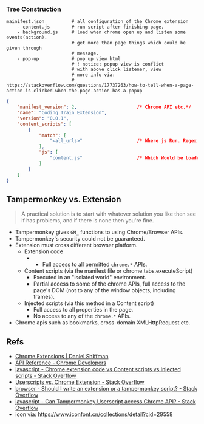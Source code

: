 ### Tree Construction

```shell
mainifest.json          # all configuration of the Chrome extension
    - content.js        # run script after finishing page.
    - background.js     # load when chrome open up and listen some events(action).
                        # get more than page things which could be given through 
                        # message.
    - pop-up            # pop up view html
                        # ! notice: popup view is conflict
                        # with above click listener, view 
                        # more info via:
                        # https://stackoverflow.com/questions/17737263/how-to-tell-when-a-page-action-is-clicked-when-the-page-action-has-a-popup
```

```json
{
    "manifest_version": 2,                      /* Chrome API etc.*/
    "name": "Coding Train Extension",
    "version": "0.0.1",
    "content_scripts": [
        {
            "match": [
                "<all_urls>"                    /* Where js Run. Regex as well.*/
            ],
            "js": [
                "content.js"                    /* Which Would be Loaded.*/
            ]
        }
    ]
}
```

## Tampermonkey vs. Extension

> A practical solution is to start with whatever solution you like then see if has problems, and if there is none then you're fine.


- Tampermonkey gives `GM_` functions to using Chrome/Browser APIs.
- Tampermonkey's security could not be guaranteed.
- Extension must cross different browser platform.
  - Extension code
    - - Full access to all permitted `chrome.*` APIs.
  - Content scripts (via the manifest file or chrome.tabs.executeScript)
    - Executed in an "isolated world" environment.
    - Partial access to some of the chrome APIs, full access to the page's DOM (not to any of the window objects, including frames).
  - Injected scripts (via this method in a Content script) 
    - Full access to all properties in the page.
    - No access to any of the `chrome.*` APIs.
- Chrome apis such as bookmarks, cross-domain XMLHttpRequest etc.

## Refs

- [Chrome Extensions | Daniel Shiffman](https://shiffman.net/a2z/chrome-ext/ )
- [API Reference - Chrome Developers](https://developer.chrome.com/docs/extensions/reference/ )
- [javascript - Chrome extension code vs Content scripts vs Injected scripts - Stack Overflow](https://stackoverflow.com/questions/9915311/chrome-extension-code-vs-content-scripts-vs-injected-scripts )
- [Userscripts vs. Chrome Extension - Stack Overflow](https://stackoverflow.com/questions/13487661/userscripts-vs-chrome-extension )
- [browser - Should I write an extension or a tampermonkey script? - Stack Overflow](https://stackoverflow.com/questions/61420545/should-i-write-an-extension-or-a-tampermonkey-script )
- [javascript - Can Tampermonkey Userscript access Chrome API? - Stack Overflow](https://stackoverflow.com/questions/52497039/can-tampermonkey-userscript-access-chrome-api )
- icon via: https://www.iconfont.cn/collections/detail?cid=29558